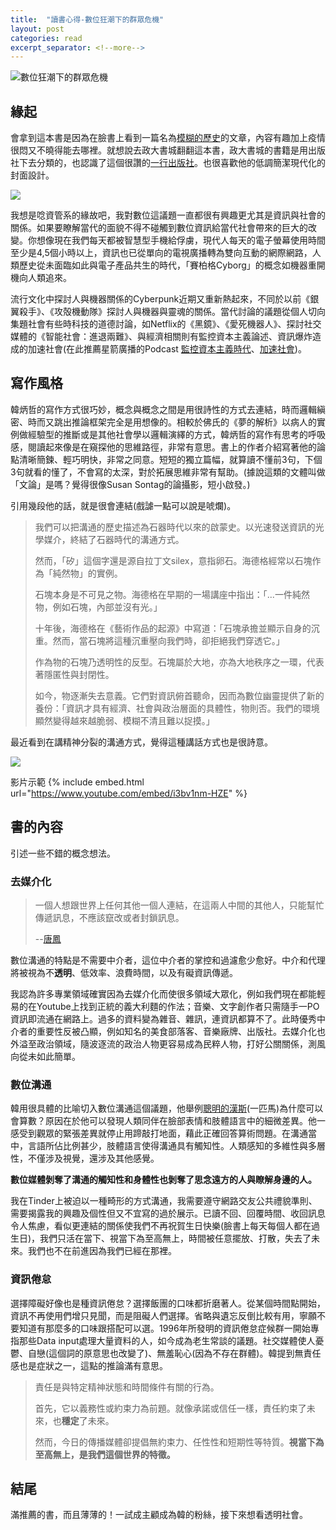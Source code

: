 ```yaml
---
title:  "讀書心得-數位狂潮下的群眾危機"
layout: post
categories: read
excerpt_separator: <!--more-->
---
```

<!-- 《》「」 -->
![數位狂潮下的群眾危機](/assets/images/Im-Schwarm-Ansichtendes-Digitalen.jpg)

## 緣起
會拿到這本書是因為在臉書上看到一篇名為[模糊的歷史](https://artemperor.tw/focus/4107)的文章<!--more-->，內容有趣加上疫情很悶又不曉得能去哪裡。就想說去政大書城翻翻這本書，政大書城的書籍是用出版社下去分類的，也認識了這個很讚的[一行出版社](https://yihsingpublishing.wordpress.com/)。也很喜歡他的低調簡潔現代化的封面設計。

![](/assets/images/Die-Geschichte-der-Unscharfe.jpg)

我想是唸資管系的緣故吧，我對數位這議題一直都很有興趣更尤其是資訊與社會的關係。如果要瞭解當代的面貌不得不碰觸到數位資訊給當代社會帶來的巨大的改變。你想像現在我們每天都被智慧型手機給俘虜，現代人每天的電子螢幕使用時間至少是4,5個小時以上，資訊也已從單向的電視廣播轉為雙向互動的網際網路，人類歷史從未面臨如此與電子產品共生的時代，「賽柏格Cyborg」的概念如機器重開機向人類追來。

流行文化中探討人與機器關係的Cyberpunk近期又重新熱起來，不同於以前《銀翼殺手》、《攻殻機動隊》探討人與機器與靈魂的關係。當代討論的議題從個人切向集題社會有些時科技的道德討論，如Netflix的《黑鏡》、《愛死機器人》、探討社交媒體的《智能社會：進退兩難》、與經濟相關則有監控資本主義論述、資訊爆炸造成的加速社會(在此推薦星箭廣播的Podcast [監控資本主義時代](https://podcast.starrocket.io/80)、[加速社會](https://podcast.starrocket.io/72))。


## 寫作風格
韓炳哲的寫作方式很巧妙，概念與概念之間是用很詩性的方式去連結，時而邏輯縝密、時而又跳出推論框架完全是用想像的。相較於佛氏的《夢的解析》以病人的實例做經驗型的推斷或是其他社會學以邏輯演繹的方式，韓炳哲的寫作有思考的呼吸感，閱讀起來像是在窺探他的思維路徑，非常有意思。書上的作者介紹寫著他的論點清晰簡鍊、輕巧明快，非常之同意。短短的獨立篇幅，就算讀不懂前3句，下個3句就看的懂了，不會寫的太深，對於拓展思維非常有幫助。(據說這類的文體叫做「文論」是嗎？覺得很像Susan Sontag的論攝影，短小啟發。)

引用幾段他的話，就是很會連結(戲謔一點可以說是唬爛)。

>我們可以把溝通的歷史描述為石器時代以來的啟蒙史。以光速發送資訊的光學媒介，終結了石器時代的溝通方式。
>
>然而，「矽」這個字還是源自拉丁文silex，意指卵石。海德格經常以石塊作為「純然物」的實例。
>
>石塊本身是不可見之物。海德格在早期的一場講座中指出：「...一件純然物，例如石塊，內部並沒有光。」
>
>十年後，海德格在《藝術作品的起源》中寫道：「石塊承擔並顯示自身的沉重。然而，當石塊將這種沉重壓向我們時，卻拒絕我們穿透它。」
>
>作為物的石塊乃透明性的反型。石塊屬於大地，亦為大地秩序之一環，代表著隱匿性與封閉性。
>
>如今，物逐漸失去意義。它們對資訊俯首聽命，因而為數位幽靈提供了新的養份：「資訊才具有經濟、社會與政治層面的具體性，物則否。我們的環境顯然變得越來越脆弱、模糊不清且難以捉摸。」

最近看到在講精神分裂的溝通方式，覺得這種講話方式也是很詩意。

![](/assets/images/schizophrenia.jpg)

影片示範
{% include embed.html url="https://www.youtube.com/embed/i3bv1nm-HZE" %}
## 書的內容
引述一些不錯的概念想法。
### 去媒介化
>一個人想跟世界上任何其他一個人連結，在這兩人中間的其他人，只能幫忙傳遞訊息，不應該竄改或者封鎖訊息。
>
>--[唐鳳](https://www.verse.com.tw/article/podcast-my-way-audrey-tang)

數位溝通的特點是不需要中介者，這位中介者的掌控和過濾愈少愈好。中介和代理將被視為不**透明**、低效率、浪費時間，以及有礙資訊傳遞。

我認為許多專業領域確實因為去媒介化而使很多領域大眾化，例如我們現在都能輕易的在Youtube上找到正統的義大利麵的作法；音樂、文字創作者只需隨手一PO資訊即流通在網路上。過多的資料變為雜音、雜訊，連資訊都算不了。此時優秀中介者的重要性反被凸顯，例如知名的美食部落客、音樂廠牌、出版社。去媒介化也外溢至政治領域，隨波逐流的政治人物更容易成為民粹人物，打好公關關係，測風向從未如此簡單。

### 數位溝通
韓用很具體的比喻切入數位溝通這個議題，他舉例[聰明的漢斯](https://www.wikiwand.com/zh-tw/%E8%81%B0%E6%98%8E%E6%BC%A2%E6%96%AF)(一匹馬)為什麼可以會算數？原因在於他可以發現人類同伴在臉部表情和肢體語言中的細微差異。他一感受到觀眾的緊張差異就停止用蹄敲打地面，藉此正確回答算術問題。在溝通當中，言語所佔比例甚少，肢體語言使得溝通具有觸知性。人類感知的多維性與多層性，不僅涉及視覺，還涉及其他感覺。

**數位媒體剝奪了溝通的觸知性和身體性也剝奪了思念遠方的人與瞭解身邊的人。**

我在Tinder上被迫以一種畸形的方式溝通，我需要遵守網路交友公共禮貌準則、需要揭露我的興趣及個性但又不宜寫的過於展示。已讀不回、回覆時間、收回訊息令人焦慮，看似更連結的關係使我們不再祝賀生日快樂(臉書上每天每個人都在過生日)，我們只活在當下、視當下為至高無上，時間被任意擺放、打散，失去了未來。我們也不在前進因為我們已經在那裡。

### 資訊倦怠
選擇障礙好像也是種資訊倦怠？選擇飯團的口味都折磨著人。從某個時間點開始，資訊不再使用們增只見聞，而是阻礙人們選擇。省略與遺忘反倒比較有用，寧願不要知道有那麼多的口味跟搭配可以選。1996年所發明的資訊倦怠症候群一開始專指那些Data input處理大量資料的人，如今成為老生常談的議題。社交媒體使人憂鬱、自戀(這個詞的原意思也改變了)、無羞恥心(因為不存在群體)。韓提到無責任感也是症狀之一，這點的推論滿有意思。
>責任是與特定精神狀態和時間條件有關的行為。
>
>首先，它以義務性或約束力為前題。就像承諾或信任一樣，責任約束了未來，也**穩定**了未來。
>
>然而，今日的傳播媒體卻提倡無約束力、任性性和短期性等特質。**視當下為至高無上，是我們這個世界的特徵。**

## 結尾
滿推薦的書，而且薄薄的！一試成主顧成為韓的粉絲，接下來想看透明社會。